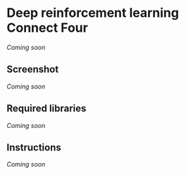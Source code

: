 # Deep reinforcement learning Connect Four
*Coming soon*
## Screenshot
*Coming soon*
## Required libraries
*Coming soon*
## Instructions
*Coming soon*

